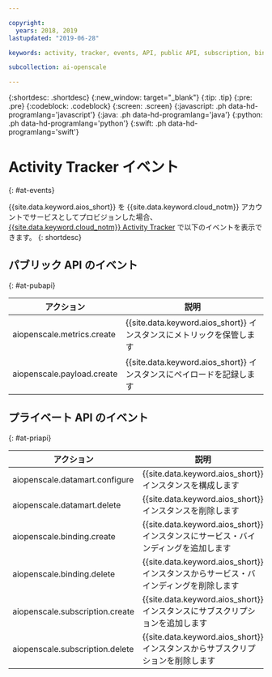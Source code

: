 ```yaml
---

copyright:
  years: 2018, 2019
lastupdated: "2019-06-28"

keywords: activity, tracker, events, API, public API, subscription, binding

subcollection: ai-openscale

---
```


{:shortdesc: .shortdesc}
{:new_window: target="_blank"}
{:tip: .tip}
{:pre: .pre}
{:codeblock: .codeblock}
{:screen: .screen}
{:javascript: .ph data-hd-programlang='javascript'}
{:java: .ph data-hd-programlang='java'}
{:python: .ph data-hd-programlang='python'}
{:swift: .ph data-hd-programlang='swift'}

# Activity Tracker イベント
{: #at-events}

{{site.data.keyword.aios_short}} を {{site.data.keyword.cloud_notm}} アカウントでサービスとしてプロビジョンした場合、[{{site.data.keyword.cloud_notm}} Activity Tracker](/docs/services/cloud-activity-tracker?topic=cloud-activity-tracker-activity_tracker_ov) で以下のイベントを表示できます。
{: shortdesc}

## パブリック API のイベント
{: #at-pubapi}

| アクション | 説明 |
| -- | -- |
| aiopenscale.metrics.create | {{site.data.keyword.aios_short}} インスタンスにメトリックを保管します |
| aiopenscale.payload.create | {{site.data.keyword.aios_short}} インスタンスにペイロードを記録します |

## プライベート API のイベント
{: #at-priapi}

| アクション | 説明 |
| -- | -- |
| aiopenscale.datamart.configure | {{site.data.keyword.aios_short}} インスタンスを構成します |
| aiopenscale.datamart.delete | {{site.data.keyword.aios_short}} インスタンスを削除します |
| aiopenscale.binding.create | {{site.data.keyword.aios_short}} インスタンスにサービス・バインディングを追加します |
| aiopenscale.binding.delete | {{site.data.keyword.aios_short}} インスタンスからサービス・バインディングを削除します |
| aiopenscale.subscription.create | {{site.data.keyword.aios_short}} インスタンスにサブスクリプションを追加します |
| aiopenscale.subscription.delete | {{site.data.keyword.aios_short}} インスタンスからサブスクリプションを削除します |

